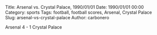 Title: Arsenal vs. Crystal Palace, 1990/01/01
Date: 1990/01/01 00:00
Category: sports
Tags: football, football scores, Arsenal, Crystal Palace
Slug: arsenal-vs-crystal-palace
Author: carbonero


Arsenal 4 - 1 Crystal Palace
